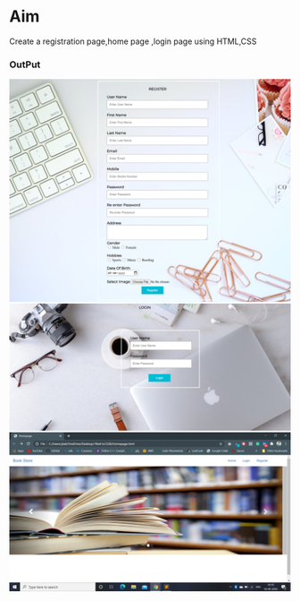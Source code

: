 # Aim
Create a registration page,home page ,login page using HTML,CSS
### OutPut
![output](RegistrationHtml.png)
![output](LoginOutput.png)
![output](HomePage.png)
